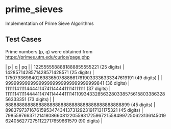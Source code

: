 # prime_sieves
Implementation of Prime Sieve Algorithms

## Test Cases

Prime numbers (p, q) were obtained from https://primes.utm.edu/curios/page.php

| p | q | pq |
| 1225555588881888855555221 (25 digits) | 1428571428571428571428571 (25 digits) | 1750793698402698365078886617619033336333347619191 (49 digits) |
| 999999999999999999999999999999999841 (36 digits) | 1111114111144441147411444411114111111 (37 digits) | 1111114111144441147411444411114110934332856328033857561580338632856333351 (73 digits) |
| 888888888888888888888888888888888888888888899 (45 digits) | 898379737167615953474341373129231917131175321 (45 digits) | 798559766371214180866081220559317259672155849972506231361450196240562772751122717659661579 (90 digits) |
